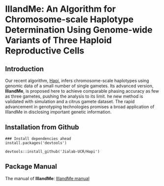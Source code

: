 # IIIandMe: An Algorithm for Chromosome-scale Haplotype Determination Using Genome-wide Variants of Three Haploid Reproductive Cells

## Introduction

Our recent algorithm, [Hapi](http://htmlpreview.github.io/?https://github.com/Jialab-UCR/Jialab-UCR.github.io/blob/master/Hapi_manual.html), infers chromosome-scale haplotypes using genomic data of a small number of single gametes. Its advanced version, **IIIandMe**, is proposed here to achieve comparable phasing accuracy as few as three gametes, pushing the analysis to its limit. he new method is validated with simulation and a citrus gamete dataset. The rapid advancement in genotyping technologies promises a broad application of IIIandMe in disclosing important genetic information.

## Installation from Github

```
### Install dependencies ahead
install.packages('devtools')

devtools::install_github('Jialab-UCR/Hapi')
```

## Package Manual

The manual of **IIIandMe**: [IIIandMe manual](https://htmlpreview.github.io/?https://github.com/Jialab-UCR/Jialab-UCR.github.io/blob/master/IIIandMe.html)
